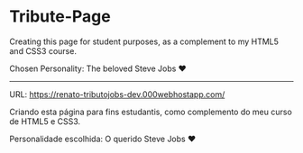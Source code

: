 # Tribute-Page


Creating this page for student purposes, as a complement to my HTML5 and CSS3 course.

Chosen Personality: The beloved Steve Jobs ♥


------------------------------------------------------------------------------------------
URL: https://renato-tributojobs-dev.000webhostapp.com/


Criando esta página para fins estudantis, como complemento do meu curso de HTML5 e CSS3.  

Personalidade escolhida: O querido Steve Jobs ♥
